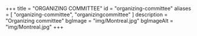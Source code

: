 +++
title = "ORGANIZING COMMITTEE"
id = "organizing-committee"
aliases = [
    "organizing-committee",
    "organizingcommittee"
]
description = "Organizing committee"
bgImage = "img/Montreal.jpg"
bgImageAlt = "img/Montreal.jpg"
+++

